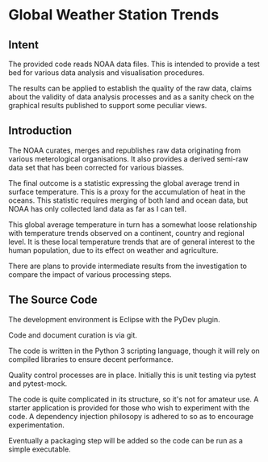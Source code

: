 # Global Weather Station Trends

## Intent

The provided code reads NOAA data files. This is intended to provide a test bed for various data analysis and visualisation procedures. 

The results can be applied to establish the
quality of the raw data, 
claims about the validity of data analysis processes 
and as a sanity check on the graphical results
published to support some peculiar views.

## Introduction

The NOAA curates, merges and republishes 
raw data originating from various meterological organisations.
It also provides a derived semi-raw data set that has been 
corrected for various biasses. 

The final outcome is a statistic expressing the global average trend
in surface temperature. This is a proxy for 
the accumulation of heat in the oceans. 
This statistic requires merging of both land and ocean data, 
but NOAA has only collected land data as far as I can tell.

This global average temperature in turn has a somewhat loose relationship
with temperature trends observed on a continent, country and regional level.
It is these local temperature trends that are of general interest 
to the human population, due to its effect on weather and agriculture.

There are plans to provide intermediate results from the investigation to compare the impact of various processing steps.

## The Source Code

The development environment is Eclipse with the PyDev plugin.

Code and document curation is via git.

The code is written in the Python 3 scripting language,
though it will rely on compiled libraries to ensure decent performance.

Quality control processes are in place. Initially this is unit testing via pytest and pytest-mock. 

The code is quite complicated in its structure, so it's not for amateur use.
A starter application is provided for those who wish to experiment with the code. A dependency injection philosopy is adhered to so as to encourage experimentation.

Eventually a packaging step will be added so the code can be run as a simple executable.
 

